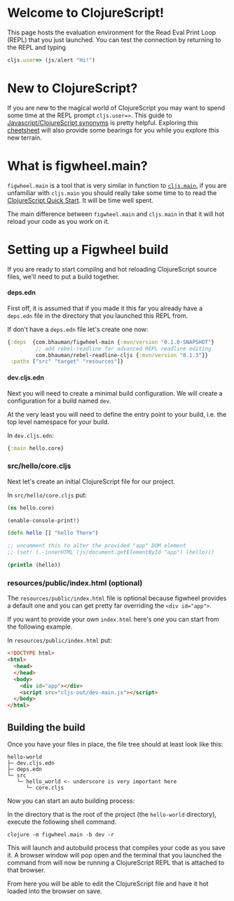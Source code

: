 # Welcome to ClojureScript!

This page hosts the evaluation environment for the Read Eval Print
Loop (REPL) that you just launched. You can test the connection by
returning to the REPL and typing 

```javascript
cljs.user=> (js/alert "Hi!")
```

# New to ClojureScript?

If you are new to the magical world of ClojureScript you may want to
spend some time at the REPL prompt `cljs.user=>`. This guide to
[Javascript/ClojureScript synonyms](https://kanaka.github.io/clojurescript/web/synonym.html)
is pretty helpful. Exploring this
[cheetsheet](http://cljs.info/cheatsheet/) will also provide some
bearings for you while you explore this new terrain.

# What is figwheel.main?

`figwheel.main` is a tool that is very similar in function to
[`cljs.main`](https://clojurescript.org/guides/quick-start), if you
are unfamiliar with `cljs.main` you should really take some time to to
read the
[ClojureScript Quick Start](https://clojurescript.org/guides/quick-start). It
will be time well spent.

The main difference between `figwheel.main` and `cljs.main` in that it
will hot reload your code as you work on it.

# Setting up a Figwheel build

If you are ready to start compilng and hot reloading ClojureScript
source files, we'll need to put a build together.

#### deps.edn

First off, it is assumed that if you made it this far you already have
a `deps.edn` file in the directory that you launched this REPL from.

If don't have a `deps.edn` file let's create one now:

```clojure
{:deps  {com.bhauman/figwheel-main {:mvn/version "0.1.0-SNAPSHOT"}
         ;; add rebel-readline for advanced REPL readline editing
         com.bhauman/rebel-readline-cljs {:mvn/version "0.1.3"}}
 :paths ["src" "target" "resources"]}
```

#### dev.cljs.edn

Next you will need to create a minimal build configuration. We will
create a configuration for a build named `dev`.

At the very least you will need to define the entry point to your
build, i.e. the top level namespace for your build.

In `dev.cljs.edn`:

```clojure 
{:main hello.core}
```

### src/hello/core.cljs

Next let's create an initial ClojureScript file for our project.

In `src/hello/core.cljs` put:

```clojure
(ns hello.core)

(enable-console-print!)

(defn hello [] "hello There")

;; uncomment this to alter the provided "app" DOM element
;; (set! (.-innerHTML (js/document.getElementById "app") (hello)))

(println (hello))
```

### resources/public/index.html (optional)


The `resources/public/index.html` file is optional because figwheel
provides a default one and you can get pretty far overriding the `<div id="app">`.

If you want to provide your own `index.html` here's one you can start
from the following example.

In `resources/public/index.html` put:

```html
<!DOCTYPE html>
<html>
  <head>
  </head>
  <body>
    <div id="app"></div>
    <script src="cljs-out/dev-main.js"></script>
  </body>
</html>
```

## Building the build

Once you have your files in place, the file tree should at least look like this:

```text
hello-world
├─ dev.cljs.edn
├─ deps.edn
└─ src
   └─ hello_world <- underscore is very important here
      └─ core.cljs
```

Now you can start an auto building process:

In the directory that is the root of the project (the `hello-world` directory),
execute the following shell command.

```shell
clojure -m figwheel.main -b dev -r
```

This will launch and autobuild process that compiles your code as you
save it. A browser window will pop open and the terminal that you
launched the command from will now be running a ClojureScript REPL that
is attached to that browser.

From here you will be able to edit the ClojureScript file and have it
hot loaded into the browser on save. 































